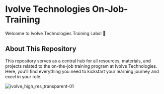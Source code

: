 # Ivolve Technologies On-Job-Training

Welcome to Ivolve Technologies Training Labs! 🚀

## About This Repository

This repository serves as a central hub for all resources, materials, and projects related to the on-the-job training program at Ivolve Technologies. Here, you'll find everything you need to kickstart your learning journey and excel in your role.


![ivolve_high_res_transparent-01](https://github.com/marwantarek11/Ivolve-OJT/assets/167176241/4f4d2b7d-8b75-4c74-a1f3-7280c1224f8a)

